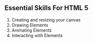## Essential Skills For HTML 5

1. Creating and resizing your canvas
2. Drawing Elements
3. Animating Elements
4. Interacting with Elements
